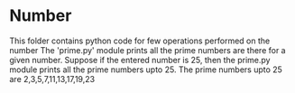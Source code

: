 # Number
This folder contains python code for few operations performed on the number
The 'prime.py' module prints all the prime numbers are there for a given number. Suppose if the entered number is 25, then the prime.py module prints all the prime numbers upto 25. The prime numbers upto 25 are 2,3,5,7,11,13,17,19,23
